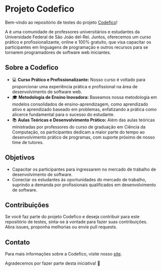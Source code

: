 # Projeto Codefico

Bem-vindo ao repositório de testes do projeto [Codefico](https://codefico.com.br/)!

A <codefico/> é uma comunidade de professores universitários e estudantes da Universidade Federal de São João del-Rei. Juntos, oferecemos um curso prático e profissionalizante, online e 100% gratuito, que visa capacitar os participantes em linguagens de programação e outros recursos para se tornarem programadores de software web iniciantes.

## Sobre a Codefico

- 💻 **Curso Prático e Profissionalizante:** Nosso curso é voltado para proporcionar uma experiência prática e profissional na área de desenvolvimento de software web.
- 🎓 **Metodologia de Ensino Inovadora:** Baseamos nossa metodologia em modelos consolidados de ensino-aprendizagem, como aprendizado ativo e aprendizado baseado em problemas, enfatizando a prática como alicerce fundamental para o sucesso do estudante.
- 📚 **Aulas Teóricas e Desenvolvimento Prático:** Além das aulas teóricas ministradas por professores do curso de graduação em Ciência da Computação, os participantes dedicam a maior parte do tempo ao desenvolvimento prático de programas, com suporte próximo de nosso time de tutores.

## Objetivos

- Capacitar os participantes para ingressarem no mercado de trabalho de desenvolvimento de software.
- Conectar os estudantes às oportunidades do mercado de trabalho, suprindo a demanda por profissionais qualificados em desenvolvimento de software.

## Contribuições

Se você faz parte do projeto Codefico e deseja contribuir para este repositório de testes, sinta-se à vontade para fazer suas contribuições. Abra issues, proponha melhorias ou envie pull requests.

## Contato

Para mais informações sobre a Codefico, visite nosso [site](https://codefico.com.br/).

Agradecemos por fazer parte desta iniciativa! 🚀
